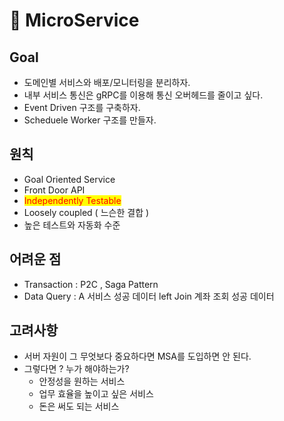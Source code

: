 # 🦄 MicroService

## Goal

* 도메인별 서비스와 배포/모니터링을 분리하자.
* 내부 서비스  통신은 gRPC를 이용해 통신 오버헤드를 줄이고 싶다.
* Event Driven 구조를 구축하자.
* Scheduele Worker 구조를 만들자.

## 원칙

* Goal Oriented Service
* Front Door API
* <mark style="color:red;">Independently Testable</mark>
* Loosely coupled ( 느슨한 결합 )
* 높은 테스트와 자동화 수준

## 어려운 점

* Transaction :  P2C , Saga Pattern
* Data Query : A 서비스 성공 데이터 left Join 계좌 조회 성공 데이터

## 고려사항

* 서버 자원이 그 무엇보다 중요하다면 MSA를 도입하면 안 된다.
* 그렇다면 ? 누가 해야하는가?
  * 안정성을 원하는 서비스
  * 업무 효율을 높이고 싶은 서비스
  * 돈은 써도 되는 서비스

